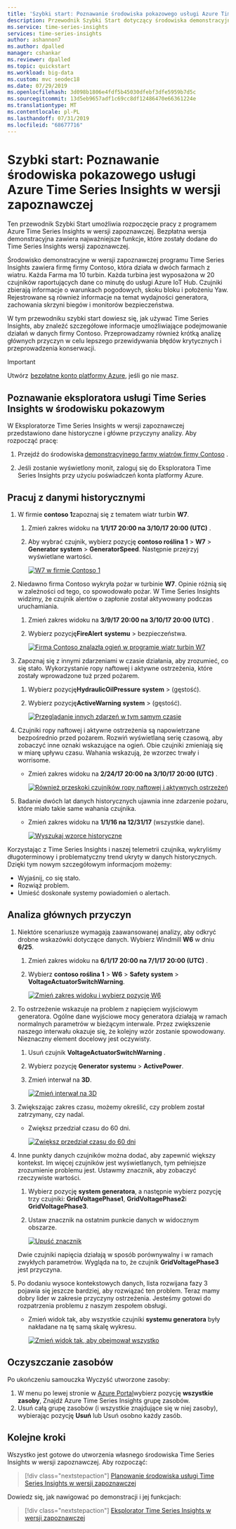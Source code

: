 ```yaml
---
title: 'Szybki start: Poznawanie środowiska pokazowego usługi Azure Time Series Insights w wersji zapoznawczej | Microsoft Docs'
description: Przewodnik Szybki Start dotyczący środowiska demonstracyjnego w wersji zapoznawczej Azure Time Series Insights.
ms.service: time-series-insights
services: time-series-insights
author: ashannon7
ms.author: dpalled
manager: cshankar
ms.reviewer: dpalled
ms.topic: quickstart
ms.workload: big-data
ms.custom: mvc seodec18
ms.date: 07/29/2019
ms.openlocfilehash: 3d098b1806e4fdf5b45030dfebf3dfe5959b7d5c
ms.sourcegitcommit: 13d5eb9657adf1c69cc8df12486470e66361224e
ms.translationtype: MT
ms.contentlocale: pl-PL
ms.lasthandoff: 07/31/2019
ms.locfileid: "68677716"
---
```

# <a name="quickstart-explore-the-azure-time-series-insights-preview-demo-environment"></a>Szybki start: Poznawanie środowiska pokazowego usługi Azure Time Series Insights w wersji zapoznawczej

Ten przewodnik Szybki Start umożliwia rozpoczęcie pracy z programem Azure Time Series Insights w wersji zapoznawczej. Bezpłatna wersja demonstracyjna zawiera najważniejsze funkcje, które zostały dodane do Time Series Insights wersji zapoznawczej.

Środowisko demonstracyjne w wersji zapoznawczej programu Time Series Insights zawiera firmę firmy Contoso, która działa w dwóch farmach z wiatru. Każda Farma ma 10 turbin. Każda turbina jest wyposażona w 20 czujników raportujących dane co minutę do usługi Azure IoT Hub. Czujniki zbierają informacje o warunkach pogodowych, skoku bloku i położeniu Yaw. Rejestrowane są również informacje na temat wydajności generatora, zachowania skrzyni biegów i monitorów bezpieczeństwa.

W tym przewodniku szybki start dowiesz się, jak używać Time Series Insights, aby znaleźć szczegółowe informacje umożliwiające podejmowanie działań w danych firmy Contoso. Przeprowadzamy również krótką analizę głównych przyczyn w celu lepszego przewidywania błędów krytycznych i przeprowadzenia konserwacji.

> [!IMPORTANT]
> Utwórz  [bezpłatne konto platformy Azure](https://azure.microsoft.com/free/?ref=microsoft.com&utm_source=microsoft.com&utm_medium=docs&utm_campaign=visualstudio), jeśli go nie masz.

## <a name="explore-the-time-series-insights-explorer-in-a-demo-environment"></a>Poznawanie eksploratora usługi Time Series Insights w środowisku pokazowym

W Eksploratorze Time Series Insights w wersji zapoznawczej przedstawiono dane historyczne i główne przyczyny analizy. Aby rozpocząć pracę:

1. Przejdź do środowiska [demonstracyjnego farmy wiatrów firmy Contoso](https://insights.timeseries.azure.com/preview/samples) .  

1. Jeśli zostanie wyświetlony monit, zaloguj się do Eksploratora Time Series Insights przy użyciu poświadczeń konta platformy Azure.

## <a name="work-with-historical-data"></a>Pracuj z danymi historycznymi

1. W firmie **contoso 1**zapoznaj się z tematem wiatr turbin **W7**.  

   1. Zmień zakres widoku na **1/1/17 20:00 na 3/10/17 20:00 (UTC)** .
   1. Aby wybrać czujnik, wybierz pozycję **contoso roślina 1** > **W7** > **Generator system** > **GeneratorSpeed**. Następnie przejrzyj wyświetlane wartości.

      [![W7 w firmie Contoso 1](media/v2-update-quickstart/quickstart-one.png)](media/v2-update-quickstart/quickstart-one.png#lightbox)

1. Niedawno firma Contoso wykryła pożar w turbinie **W7**. Opinie różnią się w zależności od tego, co spowodowało pożar. W Time Series Insights widzimy, że czujnik alertów o zapłonie został aktywowany podczas uruchamiania.

   1. Zmień zakres widoku na **3/9/17 20:00 na 3/10/17 20:00 (UTC)** .
   1. Wybierz pozycję**FireAlert** **systemu** > bezpieczeństwa.

      [![Firma Contoso znalazła ogień w programie wiatr turbin W7](media/v2-update-quickstart/quickstart-two.png)](media/v2-update-quickstart/quickstart-two.png#lightbox)

1. Zapoznaj się z innymi zdarzeniami w czasie działania, aby zrozumieć, co się stało. Wykorzystanie ropy naftowej i aktywne ostrzeżenia, które zostały wprowadzone tuż przed pożarem.

   1. Wybierz pozycję**HydraulicOilPressure** **system** > (gęstość).
   1. Wybierz pozycję**ActiveWarning** **system** > (gęstość).

      [![Przeglądanie innych zdarzeń w tym samym czasie](media/v2-update-quickstart/quickstart-three.png)](media/v2-update-quickstart/quickstart-three.png#lightbox)

1. Czujniki ropy naftowej i aktywne ostrzeżenia są napowietrzane bezpośrednio przed pożarem. Rozwiń wyświetlaną serię czasową, aby zobaczyć inne oznaki wskazujące na ogień. Obie czujniki zmieniają się w miarę upływu czasu. Wahania wskazują, że wzorzec trwały i worrisome.

    * Zmień zakres widoku na **2/24/17 20:00 na 3/10/17 20:00 (UTC)** .

      [![Również przeskoki czujników ropy naftowej i aktywnych ostrzeżeń](media/v2-update-quickstart/quickstart-four.png)](media/v2-update-quickstart/quickstart-four.png#lightbox)

1. Badanie dwóch lat danych historycznych ujawnia inne zdarzenie pożaru, które miało takie same wahania czujnika.

    * Zmień zakres widoku na **1/1/16 na 12/31/17** (wszystkie dane).

      [![Wyszukaj wzorce historyczne](media/v2-update-quickstart/quickstart-five.png)](media/v2-update-quickstart/quickstart-five.png#lightbox)

Korzystając z Time Series Insights i naszej telemetrii czujnika, wykryliśmy długoterminowy i problematyczny trend ukryty w danych historycznych. Dzięki tym nowym szczegółowym informacjom możemy:

* Wyjaśnij, co się stało.
* Rozwiąż problem.
* Umieść doskonałe systemy powiadomień o alertach.

## <a name="root-cause-analysis"></a>Analiza głównych przyczyn

1. Niektóre scenariusze wymagają zaawansowanej analizy, aby odkryć drobne wskazówki dotyczące danych. Wybierz Windmill **W6** w dniu **6/25**.

    1. Zmień zakres widoku na **6/1/17 20:00 na 7/1/17 20:00 (UTC)** .
    1. Wybierz **contoso roślina 1** > **W6** > **Safety system** > **VoltageActuatorSwitchWarning**.

       [![Zmień zakres widoku i wybierz pozycję W6](media/v2-update-quickstart/quickstart-six.png)](media/v2-update-quickstart/quickstart-six.png#lightbox)

1. To ostrzeżenie wskazuje na problem z napięciem wyjściowym generatora. Ogólne dane wyjściowe mocy generatora działają w ramach normalnych parametrów w bieżącym interwale. Przez zwiększenie naszego interwału okazuje się, że kolejny wzór zostanie spowodowany. Nieznaczny element docelowy jest oczywisty.

    1. Usuń czujnik **VoltageActuatorSwitchWarning** .
    1. Wybierz pozycję **Generator systemu** > **ActivePower**.
    1. Zmień interwał na **3D**.

       [![Zmień interwał na 3D](media/v2-update-quickstart/quickstart-seven.png)](media/v2-update-quickstart/quickstart-seven.png#lightbox)

1. Zwiększając zakres czasu, możemy określić, czy problem został zatrzymany, czy nadal.

    * Zwiększ przedział czasu do 60 dni.

      [![Zwiększ przedział czasu do 60 dni](media/v2-update-quickstart/quickstart-eight.png)](media/v2-update-quickstart/quickstart-eight.png#lightbox)

1. Inne punkty danych czujników można dodać, aby zapewnić większy kontekst. Im więcej czujników jest wyświetlanych, tym pełniejsze zrozumienie problemu jest. Ustawmy znacznik, aby zobaczyć rzeczywiste wartości. 

    1. Wybierz pozycję **system generatora**, a następnie wybierz pozycję trzy czujniki: **GridVoltagePhase1**, **GridVoltagePhase2**i **GridVoltagePhase3**.
    1. Ustaw znacznik na ostatnim punkcie danych w widocznym obszarze.

       [![Upuść znacznik](media/v2-update-quickstart/quickstart-nine.png)](media/v2-update-quickstart/quickstart-nine.png#lightbox)

    Dwie czujniki napięcia działają w sposób porównywalny i w ramach zwykłych parametrów. Wygląda na to, że czujnik **GridVoltagePhase3** jest przyczyna.

1. Po dodaniu wysoce kontekstowych danych, lista rozwijana fazy 3 pojawia się jeszcze bardziej, aby rozwiązać ten problem. Teraz mamy dobry lider w zakresie przyczyny ostrzeżenia. Jesteśmy gotowi do rozpatrzenia problemu z naszym zespołem obsługi.  

    * Zmień widok tak, aby wszystkie czujniki **systemu generatora** były nakładane na tę samą skalę wykresu.

      [![Zmień widok tak, aby obejmował wszystko](media/v2-update-quickstart/quickstart-ten.png)](media/v2-update-quickstart/quickstart-ten.png#lightbox)

## <a name="clean-up-resources"></a>Oczyszczanie zasobów

Po ukończeniu samouczka Wyczyść utworzone zasoby:

1. W menu po lewej stronie w [Azure Portal](https://portal.azure.com)wybierz pozycję **wszystkie zasoby**, Znajdź Azure Time Series Insights grupę zasobów.
1. Usuń całą grupę zasobów (i wszystkie znajdujące się w niej zasoby), wybierając pozycję **Usuń** lub Usuń osobno każdy zasób.

## <a name="next-steps"></a>Kolejne kroki

Wszystko jest gotowe do utworzenia własnego środowiska Time Series Insights w wersji zapoznawczej. Aby rozpocząć:

> [!div class="nextstepaction"]
> [Planowanie środowiska usługi Time Series Insights w wersji zapoznawczej](time-series-insights-update-plan.md)

Dowiedz się, jak nawigować po demonstracji i jej funkcjach:

> [!div class="nextstepaction"]
> [Eksplorator Time Series Insights w wersji zapoznawczej](time-series-insights-update-explorer.md)
